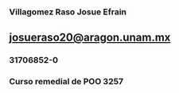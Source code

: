 ### Villagomez Raso Josue Efrain

## josueraso20@aragon.unam.mx

### 31706852-0

### Curso remedial de POO 3257